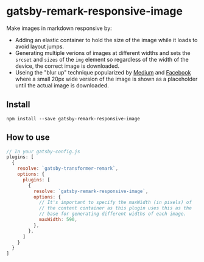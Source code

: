 # gatsby-remark-responsive-image

Make images in markdown responsive by:

* Adding an elastic container to hold the size of the image while it
  loads to avoid layout jumps.
* Generating multiple verions of images at different widths and sets the `srcset` and `sizes`
  of the `img` element so regardless of the width of the device, the correct
  image is downloaded.
* Useing the "blur up" technique popularized by
  [Medium](https://jmperezperez.com/medium-image-progressive-loading-placeholder/)
and
[Facebook](https://code.facebook.com/posts/991252547593574/the-technology-behind-preview-photos/)
where a small 20px wide version of the image is shown as a placeholder
until the actual image is downloaded.

## Install

`npm install --save gatsby-remark-responsive-image`

## How to use

```javascript
// In your gatsby-config.js
plugins: [
  {
    resolve: `gatsby-transformer-remark`,
    options: {
      plugins: [
        {
          resolve: `gatsby-remark-responsive-image`,
          options: {
            // It's important to specify the maxWidth (in pixels) of
            // the content container as this plugin uses this as the
            // base for generating different widths of each image.
            maxWidth: 590,
          },
        },
      ]
    }
  }
]
```
